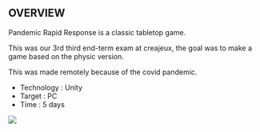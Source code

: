 OVERVIEW
-------------------------------------------------------------------------------------------

Pandemic Rapid Response is a classic tabletop game.

This was our 3rd third end-term exam at creajeux, the goal was to make a game based on the physic version.

This was made remotely because of the covid pandemic.

- Technology : Unity
- Target : PC
- Time : 5 days

![](https://i.ibb.co/nw0sHM4/pandemic.png)
